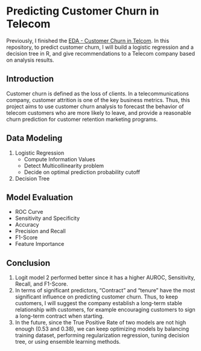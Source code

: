 # Predicting Customer Churn in Telecom
Previously, I finished the [EDA - Customer Churn in Telcom](https://github.com/yuki04160/EDA-Customer-Churn-in-Telecom). In this repository, to predict customer churn, I will build a logistic regression and a decision tree in R, and give recommendations to a Telecom company based on analysis results.
## Introduction
Customer churn is defined as the loss of clients. In a telecommunications company, customer attrition is one of the key business metrics. Thus, this project aims to use customer churn analysis to forecast the behavior of telecom customers who are more likely to leave, and provide a reasonable churn prediction for customer retention marketing programs.
## Data Modeling
1. Logistic Regression
   -  Compute Information Values
   -  Detect Multicollinearity problem
   -  Decide on optimal prediction probability cutoff
2. Decision Tree
## Model Evaluation
   - ROC Curve
   - Sensitivity and Specificity
   - Accuracy
   - Precision and Recall
   - F1-Score
   - Feature Importance
## Conclusion
1. Logit model 2 performed better since it has a higher AUROC, Sensitivity, Recall, and F1-Score.
2. In terms of significant predictors, “Contract” and “tenure” have the most significant influence on predicting customer churn. Thus, to keep customers, I will suggest the company establish a long-term stable relationship with customers, for example encouraging customers to sign a long-term contract when starting.
3. In the future, since the True Positive Rate of two models are not high enough (0.53 and 0.38), we can keep optimizing models by balancing training dataset, performing regularization regression, tuning decision tree, or using ensemble learning methods.
